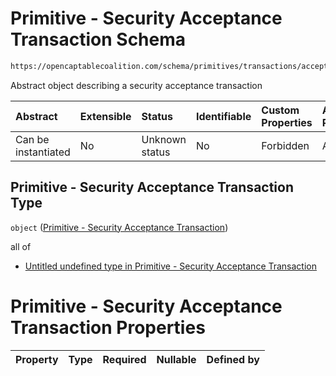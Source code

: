 # Primitive - Security Acceptance Transaction Schema

```txt
https://opencaptablecoalition.com/schema/primitives/transactions/acceptance/base_acceptance
```

Abstract object describing a security acceptance transaction

| Abstract            | Extensible | Status         | Identifiable | Custom Properties | Additional Properties | Access Restrictions | Defined In                                                                                                                      |
| :------------------ | :--------- | :------------- | :----------- | :---------------- | :-------------------- | :------------------ | :------------------------------------------------------------------------------------------------------------------------------ |
| Can be instantiated | No         | Unknown status | No           | Forbidden         | Allowed               | none                | [BaseAcceptance.schema.json](../../schema/primitives/transactions/acceptance/BaseAcceptance.schema.json "open original schema") |

## Primitive - Security Acceptance Transaction Type

`object` ([Primitive - Security Acceptance Transaction](baseacceptance.md))

all of

*   [Untitled undefined type in Primitive - Security Acceptance Transaction](baseacceptance-allof-0.md "check type definition")

# Primitive - Security Acceptance Transaction Properties

| Property | Type | Required | Nullable | Defined by |
| :------- | :--- | :------- | :------- | :--------- |
